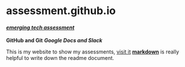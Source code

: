 # assessment.github.io
#### [_emerging tech assessment_]
**GitHub and Git** 
**_Google Docs and Slack_**


This is my website to show my assessments, [visit it](http://www.ezibuykorea.com/emerging-tech/)
[**markdown**](www.markdown.com) is really helpful to write down the readme document.

[_emerging tech assessment_]:http://www.ezibuykorea.com/emerging-tech/
